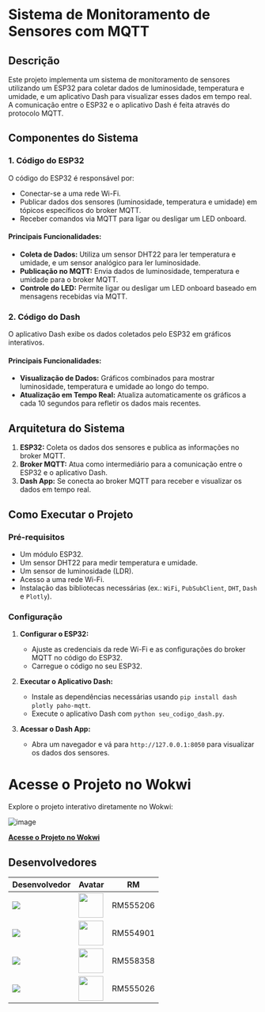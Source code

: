 # Sistema de Monitoramento de Sensores com MQTT

## Descrição

Este projeto implementa um sistema de monitoramento de sensores utilizando um ESP32 para coletar dados de luminosidade, temperatura e umidade, e um aplicativo Dash para visualizar esses dados em tempo real. A comunicação entre o ESP32 e o aplicativo Dash é feita através do protocolo MQTT.

## Componentes do Sistema

### 1. Código do ESP32

O código do ESP32 é responsável por:

- Conectar-se a uma rede Wi-Fi.
- Publicar dados dos sensores (luminosidade, temperatura e umidade) em tópicos específicos do broker MQTT.
- Receber comandos via MQTT para ligar ou desligar um LED onboard.

#### Principais Funcionalidades:
- **Coleta de Dados:** Utiliza um sensor DHT22 para ler temperatura e umidade, e um sensor analógico para ler luminosidade.
- **Publicação no MQTT:** Envia dados de luminosidade, temperatura e umidade para o broker MQTT.
- **Controle do LED:** Permite ligar ou desligar um LED onboard baseado em mensagens recebidas via MQTT.

### 2. Código do Dash

O aplicativo Dash exibe os dados coletados pelo ESP32 em gráficos interativos.

#### Principais Funcionalidades:
- **Visualização de Dados:** Gráficos combinados para mostrar luminosidade, temperatura e umidade ao longo do tempo.
- **Atualização em Tempo Real:** Atualiza automaticamente os gráficos a cada 10 segundos para refletir os dados mais recentes.

## Arquitetura do Sistema

1. **ESP32:** Coleta os dados dos sensores e publica as informações no broker MQTT.
2. **Broker MQTT:** Atua como intermediário para a comunicação entre o ESP32 e o aplicativo Dash.
3. **Dash App:** Se conecta ao broker MQTT para receber e visualizar os dados em tempo real.

## Como Executar o Projeto

### Pré-requisitos

- Um módulo ESP32.
- Um sensor DHT22 para medir temperatura e umidade.
- Um sensor de luminosidade (LDR).
- Acesso a uma rede Wi-Fi.
- Instalação das bibliotecas necessárias (ex.: `WiFi`, `PubSubClient`, `DHT`, `Dash` e `Plotly`).

### Configuração

1. **Configurar o ESP32:**
   - Ajuste as credenciais da rede Wi-Fi e as configurações do broker MQTT no código do ESP32.
   - Carregue o código no seu ESP32.

2. **Executar o Aplicativo Dash:**
   - Instale as dependências necessárias usando `pip install dash plotly paho-mqtt`.
   - Execute o aplicativo Dash com `python seu_codigo_dash.py`.

3. **Acessar o Dash App:**
   - Abra um navegador e vá para `http://127.0.0.1:8050` para visualizar os dados dos sensores.

# Acesse o Projeto no Wokwi

Explore o projeto interativo diretamente no Wokwi:

![image](https://github.com/user-attachments/assets/9a48ba61-683c-4932-be00-85d0fb9f3e64)


[**Acesse o Projeto no Wokwi**](https://wokwi.com/projects/409782957418769409)


## Desenvolvedores
| Desenvolvedor | Avatar | RM |
| ------------- | ------ | -- |
| ![](https://img.shields.io/badge/DESENVOLVEDOR-Cezar-blue?style=for-the-badge&logo=appveyor) | <a href="https://github.com/CezarBacanieski"><img src="https://avatars.githubusercontent.com/u/146896790?v=4" height="50" style="max-width: 100%;"></a> | RM555206 |
| ![](https://img.shields.io/badge/DESENVOLVEDOR-Lorenzo-blue?style=for-the-badge&logo=appveyor) | <a href="https://github.com/LorenzoMangini"><img src="https://avatars.githubusercontent.com/u/163363537?v=4" height="50" style="max-width: 100%;"></a> | RM554901 |
| ![](https://img.shields.io/badge/DESENVOLVEDOR-Luiz-blue?style=for-the-badge&logo=appveyor) | <a href="https://github.com/luyz-gusta"><img src="https://avatars.githubusercontent.com/u/110852235?v=4" height="50" style="max-width: 100%;"></a> | RM558358 |
| ![](https://img.shields.io/badge/DESENVOLVEDOR-Vitor-blue?style=for-the-badge&logo=appveyor) | <a href="https://github.com/vitorbmulford"><img src="https://avatars.githubusercontent.com/u/142764430?v=4" height="50" style="max-width: 100%;"></a> | RM555026 |





